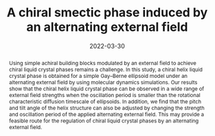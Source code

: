 ---
title: "A chiral smectic phase induced by an alternating external field"
authors:
- Zi-Qin Chen
- Yu-Wei Sun
- You-Liang Zhu
- Zhan-Wei Li
- Zhao-Yan Sun
date: "2022-03-30"
doi: "10.1039/D2SM00093H"
publication_types: ["期刊文章"]
publication: "Soft Matter"
publication_short: "Soft Matter 2022,13,18,2569-2576"
abstract: "
<!--more-->
Using simple achiral building blocks modulated by an external  field to achieve chiral liquid crystal phases remains a challenge. In  this study, a chiral helix liquid crystal phase is obtained for a simple  Gay–Berne ellipsoid model under an alternating external field by using  molecular dynamics simulations. Our results show that the chiral helix  liquid crystal phase can be observed in a wide range of external field  strengths when the oscillation period is smaller than the rotational  characteristic diffusion timescale of ellipsoids. In addition, we find  that the pitch and tilt angle of the helix structure can also be  adjusted by changing the strength and oscillation period of the applied  alternating external field. This may provide a feasible route for the  regulation of chiral liquid crystal phases by an alternating external  field."
url_pdf: "https://pubs.rsc.org/en/content/articlelanding/2022/sm/d2sm00093h"
---